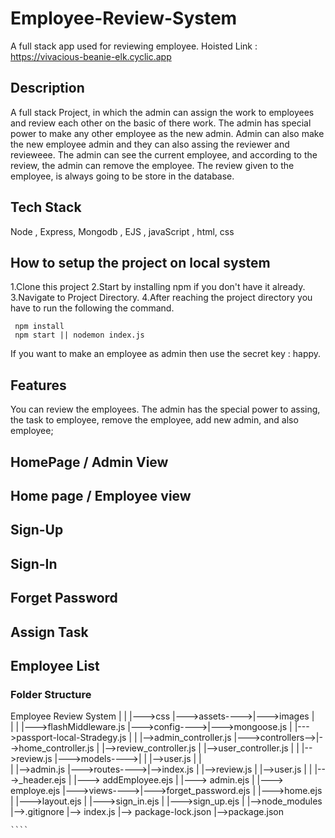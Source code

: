 # Employee-Review-System
A full stack app used for reviewing employee. Hoisted Link : https://vivacious-beanie-elk.cyclic.app

## Description
A full stack Project, in which the admin can assign the work to employees and  review each other on the basic of there work. 
The admin has special power to make any other employee as the new admin. 
Admin can also make the new employee admin and they can also assing the reviewer and revieweee. 
The admin can see the current employee, and according to the review, the admin can remove the employee. The review given to the employee, is always going to be store in the database.

## Tech Stack
Node , Express, Mongodb , EJS , javaScript , html, css

## How to setup the project on local system
1.Clone this project
2.Start by installing npm if you don't have it already.
3.Navigate to Project Directory.
4.After reaching the project directory you have to run the following the command.

     npm install 
     npm start || nodemon index.js
If you want to make an employee as admin then use the secret key : happy.
## Features
You can review the employees. The admin has the special power to assing, the task to employee, remove the employee, add new admin, and also employee;

## HomePage / Admin View
## Home page / Employee view
## Sign-Up
## Sign-In
## Forget Password
## Assign Task
## Employee List
### Folder Structure

Employee Review System
    |
    |               |--->css
    |--->assets---->|--->images
    |                      
    |
    |               |--->flashMiddleware.js
    |--->config---->|--->mongoose.js
    |               |--->passport-local-Stradegy.js
    |
    |                  |-->admin_controller.js
    |--->controllers-->|-->home_controller.js
    |                  |-->review_controller.js
    |                  |-->user_controller.js
    |
    |               |-->review.js
    |--->models---->|
    |               |-->user.js
    |
    |              
    |               |-->admin.js
    |--->routes---->|-->index.js
    |               |-->review.js
    |               |-->user.js
    |
    |              |--->_header.ejs
    |              |---> addEmployee.ejs
    |              |---> admin.ejs
    |              |---> employe.ejs
    |--->views---->|--->forget_password.ejs
    |              |--->home.ejs
    |              |--->layout.ejs
    |              |--->sign_in.ejs
    |              |--->sign_up.ejs
    |
    |-->node_modules
    |-->.gitignore
    |--> index.js
    |--> package-lock.json
    |-->package.json
    
    ````
